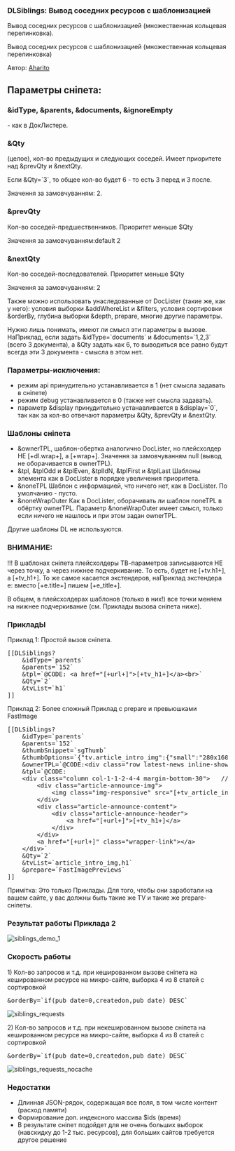 
<meta http-equiv="Content-Type" content="text/html; charset=utf-8">
<h3>DLSiblings: Вывод соседних ресурсов с шаблонизацией </h3>
Вывод соседних ресурсов с шаблонизацией (множественная кольцевая перелинковка).
<p>Вывод соседних ресурсов с шаблонизацией (множественная кольцевая перелинковка)</p>
<p>Автор: <i class="fa fa-github fa-lg text-primary"></i> <a href="https://github.com/Aharito/DLSiblings" rel="nofollow" target="_blank">Aharito</a></p>
<h2 class="page-header">Параметры сніпета:</h2>
<h3 class="sub-header text-bold">&amp;idType, &amp;parents, &amp;documents, &amp;ignoreEmpty</h3>
<p>- как в ДокЛистере.</p>
<h3 class="sub-header text-bold">&amp;Qty</h3>
<p>(целое), кол-во предыдущих и следующих соседей. Имеет приоритете над &amp;prevQty и &amp;nextQty.</p>
<p>Если &amp;Qty=`3`, то общее кол-во будет 6 - то есть 3 перед и 3 после.
<p>Значення за замовчуванням: 2.</p>
<h3 class="sub-header text-bold">&amp;prevQty</h3>
<p>Кол-во соседей-предшественников. Приоритет меньше $Qty</p>
<p>Значення за замовчуванням:default 2</p>
<h3 class="sub-header text-bold">&amp;nextQty</h3>
<p>Кол-во соседей-последователей. Приоритет меньше $Qty</p>
<p>Значення за замовчуванням: 2</p>

<p>Также можно использовать унаследованные от DocLister (такие же, как у него): условия выборки <span class="text-danger">&amp;addWhereList</span> и  <span class="text-danger">&amp;filters</span>, условия сортировки <span class="text-danger">&amp;orderBy</span>, глубина выборки <span class="text-danger">&amp;depth</span>, <span class="text-danger">prepare</span>, многие другие параметры.</p>
<p>Нужно лишь понимать, имеют ли смысл эти параметры в вызове. НаПриклад, если задать <span class="text-bold">&amp;idType=`documents`</span> и <span class="text-bold">&amp;documents=`1,2,3`</span> (всего 3 документа), а <span class="text-bold">&amp;Qty</span> задать как 6, то выводиться все равно будут всегда эти 3 документа - смысла в этом нет.</p>
<h3>Параметры-исключения:</h3>
<ul>
	<li>режим <span class="text-bold">api</span> принудительно устанавливается в 1 (нет смысла задавать в сніпете)</li>
	<li>режим <span class="text-bold">debug</span> устанавливается в 0 (также нет смысла задавать).</li>
	<li>параметр <span class="text-bold">&amp;display</span> принудительно устанавливается в &amp;display=`0`, так как за кол-во отвечают параметры <span class="text-bold">&amp;Qty</span>, <span class="text-bold">&amp;prevQty</span> и <span class="text-bold">&amp;nextQty</span>.</li>
</ul>
<h3>Шаблоны сніпета</h3>
<ul>
	<li><span class="text-bold">&amp;ownerTPL</span>, шаблон-обертка аналогично DocLister, но плейсхолдер НЕ [+dl.wrap+], а [+wrap+]. Значення за замовчуванням null (вывод не оборачивается в ownerTPL).</li>
	<li><span class="text-bold">&amp;tpl</span>, <span class="text-bold">&amp;tplOdd</span> и <span class="text-bold">&amp;tplEven</span>, <span class="text-bold">&amp;tplIdN</span>, <span class="text-bold">&amp;tplFirst</span> и <span class="text-bold">&amp;tplLast</span> Шаблоны элемента как в DocLister в порядке <span class="text-bold">увеличения</span> приоритета.</li>
	<li><span class="text-bold">&amp;noneTPL</span> Шаблон с информацией, что ничего нет, как в DocLister. По умолчанию - пусто.</li>
	<li><span class="text-bold">&amp;noneWrapOuter</span> Как в DocLister, оборачивать ли шаблон noneTPL в обёртку ownerTPL. Параметр &amp;noneWrapOuter имеет смысл, только если ничего не нашлось и при этом задан ownerTPL.</li>
</ul>
<p>Другие шаблоны DL <span class="text-bold">не используются</span>.  </p>
<h3 class="text-danger">ВНИМАНИЕ:</h3>
<p>!!! В шаблонах сніпета <span class="text-bold">плейсхолдеры</span> ТВ-параметров записываются НЕ через точку, а через нижнее подчеркивание. То есть, будет <span class="text-bold">не</span> [+tv.h1+], а [+tv_h1+]. То же самое касается <span class="text-bold">экстендеров</span>, наПриклад экстендера e: вместо [+e.title+] пишем [+e_title+].</p>
<p>В общем, в плейсхолдерах шаблонов (только в них!) все точки <span class="text-bold">меняем</span> на нижнее подчеркивание (см. Приклады вызова сніпета ниже).</p>
<h3>ПрикладЫ</h3>
<p>Приклад 1: Простой вызов сніпета.</p>
<pre class="brush: html;">
[[DLSiblings?
    &amp;idType=`parents`
    &amp;parents=`152`
    &amp;tpl=`@CODE: &lt;a href="[+url+]"&gt;[+tv_h1+]&lt;/a&gt;&lt;br&gt;`
    &amp;Qty=`2`
    &amp;tvList=`h1`
]]</pre>
<p>Приклад 2: Более сложный Приклад с prepare и превьюшками FastImage</p>
<pre class="brush: html;">[[DLSiblings?
    &amp;idType=`parents`
    &amp;parents=`152`
    &amp;thumbSnippet=`sgThumb`
    &amp;thumbOptions=`{"tv.article_intro_img":{"small":"280x160","medium":"700x400"}}`   //Здесь НЕ надо менять точку на подчеркивание (это не шаблон)
    &amp;ownerTPL=`@CODE:&lt;div class="row latest-news inline-showcase"&gt;[+wrap+]&lt;/div&gt;&lt;hr&gt;`                                       
    &amp;tpl=`@CODE:
    &lt;div class="column col-1-1-2-4-4 margin-bottom-30"&gt;   //А здесь везде надо менять (это шаблон)              
        &lt;div class="article-announce-img"&gt;
            &lt;img class="img-responsive" src="[+tv_article_intro_img_medium+]" alt="[+e_title+] | [(cfg_company_brand_name)]"&gt;               
        &lt;/div&gt;
        &lt;div class="article-announce-content"&gt;
            &lt;div class="article-announce-header"&gt;
                &lt;a href="[+url+]"&gt;[+tv_h1+]&lt;/a&gt;
            &lt;/div&gt;
        &lt;/div&gt;
        &lt;a href="[+url+]" class="wrapper-link"&gt;&lt;/a&gt;
    &lt;/div&gt;`
    &amp;Qty=`2`
    &amp;tvList=`article_intro_img,h1`
    &amp;prepare=`FastImagePreviews`
]]</pre>
<p><span class="text-bold">Примітка:</span> Это только Приклады. Для того, чтобы они заработали на вашем сайте, у вас должны быть такие же TV и такие же prepare-сніпеты.</p>
<h3>Результат работы Приклада 2</h3>
<p><img src="https://cloud.githubusercontent.com/assets/6253807/24569757/ea66affa-1691-11e7-8320-aa726ffd3dbc.png" alt="siblings_demo_1" /></p>
<h3>Скорость работы</h3>
<p>1) Кол-во запросов и т.д. при <span class="text-bold">кешированном</span> вызове сніпета на кешированном ресурсе на микро-сайте, выборка 4 из 8 статей с сортировкой</p>
<pre class="brush: html;">&amp;orderBy=`if(pub_date=0,createdon,pub_date) DESC`</pre>
<p><img src="https://cloud.githubusercontent.com/assets/6253807/24569985/4e7dedd6-1693-11e7-955c-95574150e8de.png" alt="siblings_requests" /></p>
<p>2) Кол-во запросов и т.д. при <span class="text-bold">некешированном</span> вызове сніпета на кешированном ресурсе на микро-сайте, выборка 4 из 8 статей с сортировкой</p>
<pre class="brush: html;">&amp;orderBy=`if(pub_date=0,createdon,pub_date) DESC`</pre>
<p><img src="https://cloud.githubusercontent.com/assets/6253807/24570665/e1272e60-1696-11e7-8b7d-832009a2be07.png" alt="siblings_requests_nocache" /></p>
<h3>Недостатки</h3>
<ul>
	<li>Длинная JSON-рядок, содержащая все поля, в том числе контент (расход памяти)</li>
	<li>Формирование доп. индексного массива $ids (время)</li>
	<li>В результате сніпет подойдет для не очень больших выборок (навскидку до 1-2 тыс. ресурсов), для больших сайтов требуется другое решение</li>
</ul>